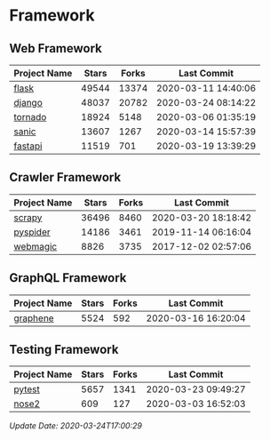 # Framework

## Web Framework

| Project Name | Stars | Forks | Last Commit |
| ------------ | ----- | ----- | ----------- |
| [flask](https://github.com/pallets/flask) | 49544 | 13374 | 2020-03-11 14:40:06 |
| [django](https://github.com/django/django) | 48037 | 20782 | 2020-03-24 08:14:22 |
| [tornado](https://github.com/tornadoweb/tornado) | 18924 | 5148 | 2020-03-06 01:35:19 |
| [sanic](https://github.com/huge-success/sanic) | 13607 | 1267 | 2020-03-14 15:57:39 |
| [fastapi](https://github.com/tiangolo/fastapi) | 11519 | 701 | 2020-03-19 13:39:29 |

## Crawler Framework

| Project Name | Stars | Forks | Last Commit |
| ------------ | ----- | ----- | ----------- |
| [scrapy](https://github.com/scrapy/scrapy) | 36496 | 8460 | 2020-03-20 18:18:42 |
| [pyspider](https://github.com/binux/pyspider) | 14186 | 3461 | 2019-11-14 06:16:04 |
| [webmagic](https://github.com/code4craft/webmagic) | 8826 | 3735 | 2017-12-02 02:57:06 |

## GraphQL Framework

| Project Name | Stars | Forks | Last Commit |
| ------------ | ----- | ----- | ----------- |
| [graphene](https://github.com/graphql-python/graphene) | 5524 | 592 | 2020-03-16 16:20:04 |

## Testing Framework

| Project Name | Stars | Forks | Last Commit |
| ------------ | ----- | ----- | ----------- |
| [pytest](https://github.com/pytest-dev/pytest) | 5657 | 1341 | 2020-03-23 09:49:27 |
| [nose2](https://github.com/nose-devs/nose2) | 609 | 127 | 2020-03-03 16:52:03 |

*Update Date: 2020-03-24T17:00:29*